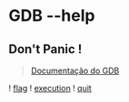 # GDB --help
## Don't Panic !
> [Documentação do GDB](https://www.gnu.org/software/gdb/)


! [flag](https://raw.githubusercontent.com/carvalheirafc/carvalheirafc.github.io/master/screen-shots/flag.png)
! [execution](https://raw.githubusercontent.com/carvalheirafc/carvalheirafc.github.io/master/screen-shots/executing.png)
! [quit](https://raw.githubusercontent.com/carvalheirafc/carvalheirafc.github.io/master/screen-shots/quit.png)
